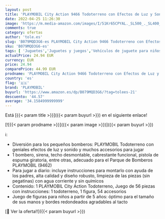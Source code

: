 ```yaml
---
layout: post
title: 'PLAYMOBIL City Action 9466 Todoterreno con Efectos de Luz y Sonido  a Partir de 5 Años'
date: 2022-04-25 11:26:30
image: 'https://m.media-amazon.com/images/I/51Kr65CPYAL._SL500_._SL400_.jpg'
comments: true
category: ofertas
author: 'tole.es'
slug: 'B079MQD3G6-es PLAYMOBIL City Action 9466 Todoterreno con Efectos de Luz...'
sku: 'B079MQD3G6-es'
tags: [ 'Juguetes','Juguetes y juegos','Vehículos de juguete para niños','playmobil','🇪🇸', ]
actualPrice: 24.94 EUR
currency: EUR
price: 24.94
comparePrice: 44.99 EUR
prodname: 'PLAYMOBIL City Action 9466 Todoterreno con Efectos de Luz y Sonido  a Partir de 5 Años'
country: 'es'
flag: '🇪🇸'
brand: 'PLAYMOBIL'
buyurl: 'https://www.amazon.es/dp/B079MQD3G6/?tag=tolees-21'
descuento: '44.57'
average: '34.1584999999999'
---
```


Está [{{< param title >}}]({{< param buyurl >}}) en el siguiente enlace!

[![{{< param prodname >}}]({{< param image >}})]({{< param buyurl >}})

ℹ️:

- Diversión para los pequeños bomberos: PLAYMOBIL Todoterreno con geniales efectos de luz y sonido y muchos accesorios para jugar
- 1 bombero, sirena, techo desmontable, cabrestante funcional, pistola de espuma giratoria, entre otras, adecuado para el Parque de Bomberos PLAYMOBIL (9462)
- Para jugar a diario: incluye instrucciones para montarlo con ayuda de los padres, alta calidad y diseño robusto, limpieza de las piezas (sin pegatinas) con agua corriente y sin químicos
- Contenido: 1 PLAYMOBIL City Action Todoterreno, Juego de 56 piezas con instrucciones: 1 todoterreno, 1 figura, 54 accesorios
- Juego de figuras para niños a partir de 5 años: óptimo para el tamaño de sus manos y bordes redondeados agradables al tacto

[🛒 Ver la oferta!!]({{< param buyurl >}})
